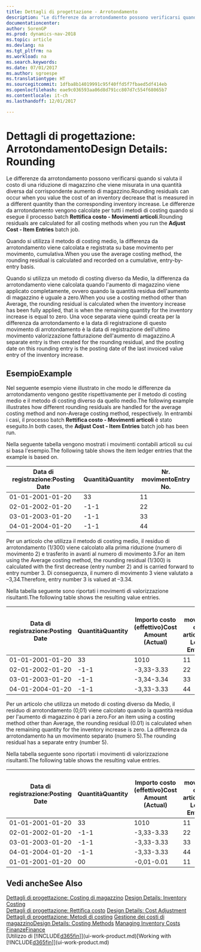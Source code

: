 ```yaml
---
title: Dettagli di progettazione - Arrotondamento
description: "Le differenze da arrotondamento possono verificarsi quando si valuta il costo di una riduzione di magazzino che viene misurata in una quantità diversa dal corrispondente aumento di magazzino. Le differenze da arrotondamento vengono calcolate per tutti i metodi di costing quando si esegue il processo batch **Rettifica costo - Movimenti articoli**."
documentationcenter: 
author: SorenGP
ms.prod: dynamics-nav-2018
ms.topic: article
ms.devlang: na
ms.tgt_pltfrm: na
ms.workload: na
ms.search.keywords: 
ms.date: 07/01/2017
ms.author: sgroespe
ms.translationtype: HT
ms.sourcegitcommit: 1dfba8b14019991c95f40ffd5f7fbaed5df414eb
ms.openlocfilehash: eae9c036593aa06d8d791cc807d7c554f68065b7
ms.contentlocale: it-ch
ms.lasthandoff: 12/01/2017

---
```

# <a name="design-details-rounding"></a><span data-ttu-id="56765-104">Dettagli di progettazione: Arrotondamento</span><span class="sxs-lookup"><span data-stu-id="56765-104">Design Details: Rounding</span></span>
<span data-ttu-id="56765-105">Le differenze da arrotondamento possono verificarsi quando si valuta il costo di una riduzione di magazzino che viene misurata in una quantità diversa dal corrispondente aumento di magazzino.</span><span class="sxs-lookup"><span data-stu-id="56765-105">Rounding residuals can occur when you value the cost of an inventory decrease that is measured in a different quantity than the corresponding inventory increase.</span></span> <span data-ttu-id="56765-106">Le differenze da arrotondamento vengono calcolate per tutti i metodi di costing quando si esegue il processo batch **Rettifica costo - Movimenti articoli**.</span><span class="sxs-lookup"><span data-stu-id="56765-106">Rounding residuals are calculated for all costing methods when you run the **Adjust Cost - Item Entries** batch job.</span></span>  

 <span data-ttu-id="56765-107">Quando si utilizza il metodo di costing medio, la differenza da arrotondamento viene calcolata e registrata su base movimento per movimento, cumulativa.</span><span class="sxs-lookup"><span data-stu-id="56765-107">When you use the average costing method, the rounding residual is calculated and recorded on a cumulative, entry-by-entry basis.</span></span>  

 <span data-ttu-id="56765-108">Quando si utilizza un metodo di costing diverso da Medio, la differenza da arrotondamento viene calcolata quando l'aumento di magazzino viene applicato completamente, ovvero quando la quantità residua dell'aumento di magazzino è uguale a zero.</span><span class="sxs-lookup"><span data-stu-id="56765-108">When you use a costing method other than Average, the rounding residual is calculated when the inventory increase has been fully applied, that is when the remaining quantity for the inventory increase is equal to zero.</span></span> <span data-ttu-id="56765-109">Una voce separata viene quindi creata per la differenza da arrotondamento e la data di registrazione di questo movimento di arrotondamento è la data di registrazione dell'ultimo movimento valorizzazione fatturazione dell'aumento di magazzino.</span><span class="sxs-lookup"><span data-stu-id="56765-109">A separate entry is then created for the rounding residual, and the posting date on this rounding entry is the posting date of the last invoiced value entry of the inventory increase.</span></span>  

## <a name="example"></a><span data-ttu-id="56765-110">Esempio</span><span class="sxs-lookup"><span data-stu-id="56765-110">Example</span></span>  
 <span data-ttu-id="56765-111">Nel seguente esempio viene illustrato in che modo le differenze da arrotondamento vengono gestite rispettivamente per il metodo di costing medio e il metodo di costing diverso da quello medio.</span><span class="sxs-lookup"><span data-stu-id="56765-111">The following example illustrates how different rounding residuals are handled for the average costing method and non-Average costing method, respectively.</span></span> <span data-ttu-id="56765-112">In entrambi i casi, il processo batch **Rettifica costo - Movimenti articoli** è stato eseguito.</span><span class="sxs-lookup"><span data-stu-id="56765-112">In both cases, the **Adjust Cost - Item Entries** batch job has been run.</span></span>  

 <span data-ttu-id="56765-113">Nella seguente tabella vengono mostrati i movimenti contabili articoli su cui si basa l'esempio.</span><span class="sxs-lookup"><span data-stu-id="56765-113">The following table shows the item ledger entries that the example is based on.</span></span>  

|<span data-ttu-id="56765-114">Data di registrazione:</span><span class="sxs-lookup"><span data-stu-id="56765-114">Posting Date</span></span>|<span data-ttu-id="56765-115">Quantità</span><span class="sxs-lookup"><span data-stu-id="56765-115">Quantity</span></span>|<span data-ttu-id="56765-116">Nr. movimento</span><span class="sxs-lookup"><span data-stu-id="56765-116">Entry No.</span></span>|  
|------------------|--------------|---------------|  
|<span data-ttu-id="56765-117">01-01-20</span><span class="sxs-lookup"><span data-stu-id="56765-117">01-01-20</span></span>|<span data-ttu-id="56765-118">3</span><span class="sxs-lookup"><span data-stu-id="56765-118">3</span></span>|<span data-ttu-id="56765-119">1</span><span class="sxs-lookup"><span data-stu-id="56765-119">1</span></span>|  
|<span data-ttu-id="56765-120">02-01-20</span><span class="sxs-lookup"><span data-stu-id="56765-120">02-01-20</span></span>|<span data-ttu-id="56765-121">-1</span><span class="sxs-lookup"><span data-stu-id="56765-121">-1</span></span>|<span data-ttu-id="56765-122">2</span><span class="sxs-lookup"><span data-stu-id="56765-122">2</span></span>|  
|<span data-ttu-id="56765-123">03-01-20</span><span class="sxs-lookup"><span data-stu-id="56765-123">03-01-20</span></span>|<span data-ttu-id="56765-124">-1</span><span class="sxs-lookup"><span data-stu-id="56765-124">-1</span></span>|<span data-ttu-id="56765-125">3</span><span class="sxs-lookup"><span data-stu-id="56765-125">3</span></span>|  
|<span data-ttu-id="56765-126">04-01-20</span><span class="sxs-lookup"><span data-stu-id="56765-126">04-01-20</span></span>|<span data-ttu-id="56765-127">-1</span><span class="sxs-lookup"><span data-stu-id="56765-127">-1</span></span>|<span data-ttu-id="56765-128">4</span><span class="sxs-lookup"><span data-stu-id="56765-128">4</span></span>|  

 <span data-ttu-id="56765-129">Per un articolo che utilizza il metodo di costing medio, il residuo di arrotondamento (1/300) viene calcolato alla prima riduzione (numero di movimento 2) e trasferito in avanti al numero di movimento 3.</span><span class="sxs-lookup"><span data-stu-id="56765-129">For an item using the Average costing method, the rounding residual (1/300) is calculated with the first decrease (entry number 2) and is carried forward to entry number 3.</span></span> <span data-ttu-id="56765-130">Di conseguenza, il numero di movimento 3 viene valutato a –3,34.</span><span class="sxs-lookup"><span data-stu-id="56765-130">Therefore, entry number 3 is valued at –3.34.</span></span>  

 <span data-ttu-id="56765-131">Nella tabella seguente sono riportati i movimenti di valorizzazione risultanti.</span><span class="sxs-lookup"><span data-stu-id="56765-131">The following table shows the resulting value entries.</span></span>  

|<span data-ttu-id="56765-132">Data di registrazione:</span><span class="sxs-lookup"><span data-stu-id="56765-132">Posting Date</span></span>|<span data-ttu-id="56765-133">Quantità</span><span class="sxs-lookup"><span data-stu-id="56765-133">Quantity</span></span>|<span data-ttu-id="56765-134">Importo costo (effettivo)</span><span class="sxs-lookup"><span data-stu-id="56765-134">Cost Amount (Actual)</span></span>|<span data-ttu-id="56765-135">Nr. movimento cont. articolo</span><span class="sxs-lookup"><span data-stu-id="56765-135">Item Ledger Entry No.</span></span>|<span data-ttu-id="56765-136">Nr. movimento</span><span class="sxs-lookup"><span data-stu-id="56765-136">Entry No.</span></span>|  
|------------------|--------------|----------------------------|---------------------------|---------------|  
|<span data-ttu-id="56765-137">01-01-20</span><span class="sxs-lookup"><span data-stu-id="56765-137">01-01-20</span></span>|<span data-ttu-id="56765-138">3</span><span class="sxs-lookup"><span data-stu-id="56765-138">3</span></span>|<span data-ttu-id="56765-139">10</span><span class="sxs-lookup"><span data-stu-id="56765-139">10</span></span>|<span data-ttu-id="56765-140">1</span><span class="sxs-lookup"><span data-stu-id="56765-140">1</span></span>|<span data-ttu-id="56765-141">1</span><span class="sxs-lookup"><span data-stu-id="56765-141">1</span></span>|  
|<span data-ttu-id="56765-142">02-01-20</span><span class="sxs-lookup"><span data-stu-id="56765-142">02-01-20</span></span>|<span data-ttu-id="56765-143">-1</span><span class="sxs-lookup"><span data-stu-id="56765-143">-1</span></span>|<span data-ttu-id="56765-144">-3,33</span><span class="sxs-lookup"><span data-stu-id="56765-144">-3.33</span></span>|<span data-ttu-id="56765-145">2</span><span class="sxs-lookup"><span data-stu-id="56765-145">2</span></span>|<span data-ttu-id="56765-146">2</span><span class="sxs-lookup"><span data-stu-id="56765-146">2</span></span>|  
|<span data-ttu-id="56765-147">03-01-20</span><span class="sxs-lookup"><span data-stu-id="56765-147">03-01-20</span></span>|<span data-ttu-id="56765-148">-1</span><span class="sxs-lookup"><span data-stu-id="56765-148">-1</span></span>|<span data-ttu-id="56765-149">-3,34</span><span class="sxs-lookup"><span data-stu-id="56765-149">-3.34</span></span>|<span data-ttu-id="56765-150">3</span><span class="sxs-lookup"><span data-stu-id="56765-150">3</span></span>|<span data-ttu-id="56765-151">3</span><span class="sxs-lookup"><span data-stu-id="56765-151">3</span></span>|  
|<span data-ttu-id="56765-152">04-01-20</span><span class="sxs-lookup"><span data-stu-id="56765-152">04-01-20</span></span>|<span data-ttu-id="56765-153">-1</span><span class="sxs-lookup"><span data-stu-id="56765-153">-1</span></span>|<span data-ttu-id="56765-154">-3,33</span><span class="sxs-lookup"><span data-stu-id="56765-154">-3.33</span></span>|<span data-ttu-id="56765-155">4</span><span class="sxs-lookup"><span data-stu-id="56765-155">4</span></span>|<span data-ttu-id="56765-156">4</span><span class="sxs-lookup"><span data-stu-id="56765-156">4</span></span>|  

 <span data-ttu-id="56765-157">Per un articolo che utilizza un metodo di costing diverso da Medio, il residuo di arrotondamento (0,01) viene calcolato quando la quantità residua per l'aumento di magazzino è pari a zero.</span><span class="sxs-lookup"><span data-stu-id="56765-157">For an item using a costing method other than Average, the rounding residual (0.01) is calculated when the remaining quantity for the inventory increase is zero.</span></span> <span data-ttu-id="56765-158">La differenza da arrotondamento ha un movimento separato (numero 5).</span><span class="sxs-lookup"><span data-stu-id="56765-158">The rounding residual has a separate entry (number 5).</span></span>  

 <span data-ttu-id="56765-159">Nella tabella seguente sono riportati i movimenti di valorizzazione risultanti.</span><span class="sxs-lookup"><span data-stu-id="56765-159">The following table shows the resulting value entries.</span></span>  

|<span data-ttu-id="56765-160">Data di registrazione:</span><span class="sxs-lookup"><span data-stu-id="56765-160">Posting Date</span></span>|<span data-ttu-id="56765-161">Quantità</span><span class="sxs-lookup"><span data-stu-id="56765-161">Quantity</span></span>|<span data-ttu-id="56765-162">Importo costo (effettivo)</span><span class="sxs-lookup"><span data-stu-id="56765-162">Cost Amount (Actual)</span></span>|<span data-ttu-id="56765-163">Nr. movimento cont. articolo</span><span class="sxs-lookup"><span data-stu-id="56765-163">Item Ledger Entry No.</span></span>|<span data-ttu-id="56765-164">Nr. movimento</span><span class="sxs-lookup"><span data-stu-id="56765-164">Entry No.</span></span>|  
|------------------|--------------|----------------------------|---------------------------|---------------|  
|<span data-ttu-id="56765-165">01-01-20</span><span class="sxs-lookup"><span data-stu-id="56765-165">01-01-20</span></span>|<span data-ttu-id="56765-166">3</span><span class="sxs-lookup"><span data-stu-id="56765-166">3</span></span>|<span data-ttu-id="56765-167">10</span><span class="sxs-lookup"><span data-stu-id="56765-167">10</span></span>|<span data-ttu-id="56765-168">1</span><span class="sxs-lookup"><span data-stu-id="56765-168">1</span></span>|<span data-ttu-id="56765-169">1</span><span class="sxs-lookup"><span data-stu-id="56765-169">1</span></span>|  
|<span data-ttu-id="56765-170">02-01-20</span><span class="sxs-lookup"><span data-stu-id="56765-170">02-01-20</span></span>|<span data-ttu-id="56765-171">-1</span><span class="sxs-lookup"><span data-stu-id="56765-171">-1</span></span>|<span data-ttu-id="56765-172">-3,33</span><span class="sxs-lookup"><span data-stu-id="56765-172">-3.33</span></span>|<span data-ttu-id="56765-173">2</span><span class="sxs-lookup"><span data-stu-id="56765-173">2</span></span>|<span data-ttu-id="56765-174">2</span><span class="sxs-lookup"><span data-stu-id="56765-174">2</span></span>|  
|<span data-ttu-id="56765-175">03-01-20</span><span class="sxs-lookup"><span data-stu-id="56765-175">03-01-20</span></span>|<span data-ttu-id="56765-176">-1</span><span class="sxs-lookup"><span data-stu-id="56765-176">-1</span></span>|<span data-ttu-id="56765-177">-3,33</span><span class="sxs-lookup"><span data-stu-id="56765-177">-3.33</span></span>|<span data-ttu-id="56765-178">3</span><span class="sxs-lookup"><span data-stu-id="56765-178">3</span></span>|<span data-ttu-id="56765-179">3</span><span class="sxs-lookup"><span data-stu-id="56765-179">3</span></span>|  
|<span data-ttu-id="56765-180">04-01-20</span><span class="sxs-lookup"><span data-stu-id="56765-180">04-01-20</span></span>|<span data-ttu-id="56765-181">-1</span><span class="sxs-lookup"><span data-stu-id="56765-181">-1</span></span>|<span data-ttu-id="56765-182">-3,33</span><span class="sxs-lookup"><span data-stu-id="56765-182">-3.33</span></span>|<span data-ttu-id="56765-183">4</span><span class="sxs-lookup"><span data-stu-id="56765-183">4</span></span>|<span data-ttu-id="56765-184">4</span><span class="sxs-lookup"><span data-stu-id="56765-184">4</span></span>|  
|<span data-ttu-id="56765-185">01-01-20</span><span class="sxs-lookup"><span data-stu-id="56765-185">01-01-20</span></span>|<span data-ttu-id="56765-186">0</span><span class="sxs-lookup"><span data-stu-id="56765-186">0</span></span>|<span data-ttu-id="56765-187">-0,01</span><span class="sxs-lookup"><span data-stu-id="56765-187">-0.01</span></span>|<span data-ttu-id="56765-188">1</span><span class="sxs-lookup"><span data-stu-id="56765-188">1</span></span>|<span data-ttu-id="56765-189">5</span><span class="sxs-lookup"><span data-stu-id="56765-189">5</span></span>|  

## <a name="see-also"></a><span data-ttu-id="56765-190">Vedi anche</span><span class="sxs-lookup"><span data-stu-id="56765-190">See Also</span></span>  
 <span data-ttu-id="56765-191">[Dettagli di progettazione: Costing di magazzino](design-details-inventory-costing.md) </span><span class="sxs-lookup"><span data-stu-id="56765-191">[Design Details: Inventory Costing](design-details-inventory-costing.md) </span></span>  
 <span data-ttu-id="56765-192">[Dettagli di progettazione: Rettifica costo](design-details-cost-adjustment.md) </span><span class="sxs-lookup"><span data-stu-id="56765-192">[Design Details: Cost Adjustment](design-details-cost-adjustment.md) </span></span>  
 <span data-ttu-id="56765-193">[Dettagli di progettazione: Metodi di costing](design-details-costing-methods.md) [Gestione dei costi di magazzino](finance-manage-inventory-costs.md)</span><span class="sxs-lookup"><span data-stu-id="56765-193">[Design Details: Costing Methods](design-details-costing-methods.md) [Managing Inventory Costs](finance-manage-inventory-costs.md)</span></span>  
 [<span data-ttu-id="56765-194">Finanze</span><span class="sxs-lookup"><span data-stu-id="56765-194">Finance</span></span>](finance.md)  
 <span data-ttu-id="56765-195">[Utilizzo di [!INCLUDE[d365fin](includes/d365fin_md.md)]](ui-work-product.md)</span><span class="sxs-lookup"><span data-stu-id="56765-195">[Working with [!INCLUDE[d365fin](includes/d365fin_md.md)]](ui-work-product.md)</span></span>

